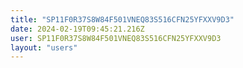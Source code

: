 ```yaml
---
title: "SP11F0R37S8W84F501VNEQ83S516CFN25YFXXV9D3"
date: 2024-02-19T09:45:21.216Z
user: SP11F0R37S8W84F501VNEQ83S516CFN25YFXXV9D3
layout: "users"
---
```

    